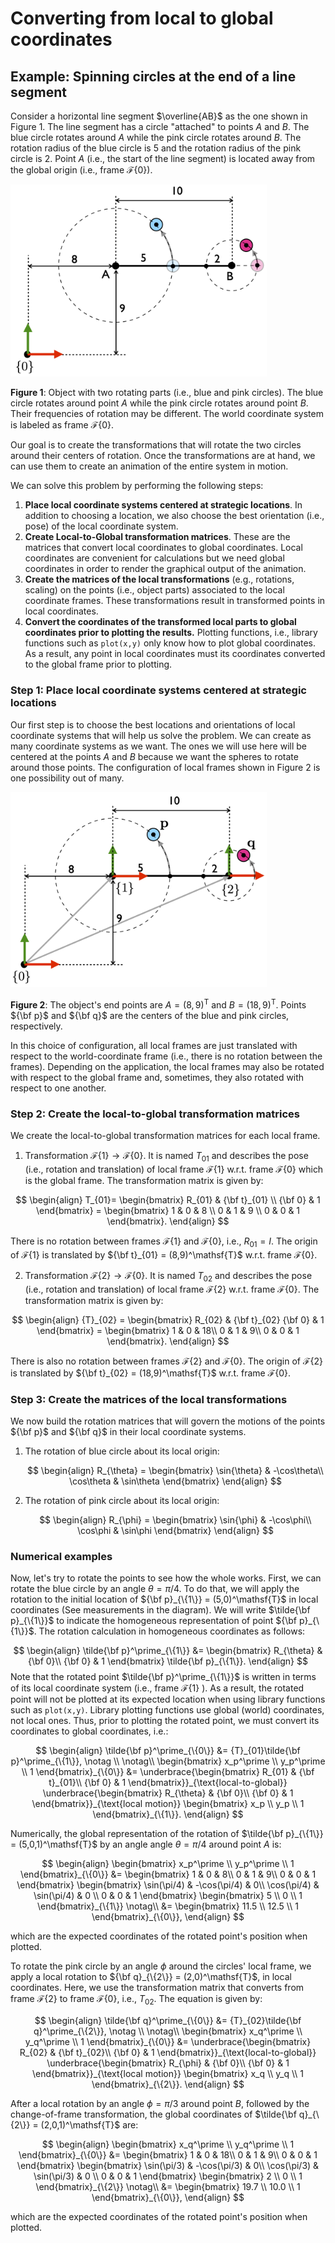 # Converting from local to global coordinates


## **Example**: Spinning circles at the end of a line segment

Consider a horizontal line segment $\overline{AB}$ as the one shown in Figure 1. The line segment has a circle "attached" to points $A$ and $B$. The blue circle rotates around $A$ while the pink circle rotates around $B$. The rotation radius of the blue circle is 5 and the rotation radius of the pink circle is 2. Point $A$ (i.e., the start of the line segment) is located away from the global origin (i.e., frame ${\mathcal F}\{0\}$). 

<img src="./object.png" alt="object" style="zoom:40%;" />

**Figure 1**: Object with two rotating parts (i.e., blue and pink circles). The blue circle rotates around point $A$ while the pink circle rotates around point $B$. Their frequencies of rotation may be different. The world coordinate system is labeled as frame ${\mathcal F}\{0\}$.

Our goal is to create the transformations that will rotate the two circles around their centers of rotation. Once the transformations are at hand, we can use them to create an animation of the entire system in motion. 

We can solve this problem by performing the following steps: 

1. **Place local coordinate systems centered at strategic locations**. In addition to choosing a location, we also choose the best orientation (i.e., pose) of the local coordinate system. 
2. **Create Local-to-Global transformation matrices**. These are the matrices that convert local coordinates to global coordinates. Local coordinates are convenient for calculations but we need global coordinates in order to render the graphical output of the animation. 
3. **Create the matrices of the local transformations** (e.g., rotations, scaling) on the points (i.e., object parts) associated to the local coordinate frames. These transformations result in transformed points in local coordinates. 
4. **Convert the coordinates of the transformed local parts to global coordinates prior to plotting the results.**  Plotting functions, i.e., library functions such as `plot(x,y)` only know how to plot global coordinates. As a result, any point in local coordinates must its coordinates converted to the global frame prior to plotting. 

### Step 1: Place local coordinate systems centered at strategic locations

Our first step is to choose the best locations and orientations of local coordinate systems that will help us solve the problem. We can create as many coordinate systems as we want. The ones we will use here will be centered at the points $A$ and $B$ because we want the spheres to rotate around those points. The configuration of local frames shown in Figure 2 is one possibility out of many. 

<img src="./object_systems.png" alt="object_systems" style="zoom:40%;" />

**Figure 2**: The object's end points are $A = (8,9)^\mathsf{T}$ and $B = (18,9)^\mathsf{T}$.  Points ${\bf p}$ and ${\bf q}$ are the centers of the blue and pink circles, respectively.

In this choice of configuration, all local frames are just translated with respect to the world-coordinate frame (i.e., there is no rotation between the frames). Depending on the application, the local frames may also be rotated with respect to the global frame and, sometimes, they also rotated with respect to one another. 

### Step 2: Create the local-to-global transformation matrices

We create the local-to-global transformation matrices for each local frame. 

1. Transformation ${\mathcal F}\{1\} \rightarrow {\mathcal F}\{0\}$. It is named $T_{01}$ and describes the pose (i.e., rotation and translation) of local frame ${\mathcal F}\{1\}$ w.r.t. frame ${\mathcal F}\{0\}$ which is the global frame. The transformation matrix is given by:

$$
\begin{align}
   T_{01}=
   \begin{bmatrix}
       R_{01}  & {\bf t}_{01} \\
       {\bf 0} &  1
   \end{bmatrix} =
   \begin{bmatrix}
         1 & 0 & 8 \\
         0 & 1 & 9 \\
         0 & 0 & 1
   \end{bmatrix}.
 \end{align}
$$

There is no rotation between frames ${\mathcal F}\{1\}$ and ${\mathcal F}\{0\}$, i.e., $R_{01}=I$. The origin of  ${\mathcal F}\{1\}$ is translated by ${\bf t}_{01} = (8,9)^\mathsf{T}$ w.r.t. frame ${\mathcal F}\{0\}$.

2. Transformation ${\mathcal F}\{2\} \rightarrow {\mathcal F}\{0\}$. It is named $T_{02}$ and describes the pose (i.e., rotation and translation) of local frame ${\mathcal F}\{2\}$ w.r.t. frame ${\mathcal F}\{0\}$. The transformation matrix is given by:

$$
\begin{align}
	{T}_{02} =  
  \begin{bmatrix}   
    	R_{02} & {\bf t}_{02}       
    	{\bf 0} &  1 
   \end{bmatrix}  = 
  \begin{bmatrix}   
    	1 & 0 & 18\\    
    	0 & 1 & 9\\      
    	0 & 0 & 1 
   \end{bmatrix}.
 \end{align}
$$




There is also no rotation between frames ${\mathcal F}\{2\}$ and ${\mathcal F}\{0\}$. The origin of  ${\mathcal F}\{2\}$ is translated by ${\bf t}_{02} = (18,9)^\mathsf{T}$ w.r.t. frame ${\mathcal F}\{0\}$.

### Step 3: Create the matrices of the local transformations

We now build the rotation matrices that will govern the motions of the points  ${\bf p}$ and  ${\bf q}$  in their local coordinate systems. 

1. The rotation of blue circle about its local origin:

   $$
   \begin{align}
   	R_{\theta} = 
   	  \begin{bmatrix}   
       	\sin{\theta} & -\cos\theta\\      
       	\cos\theta &  \sin\theta 
      \end{bmatrix}  
    \end{align}
   $$

2. The rotation of pink circle about its local origin:


   $$
   \begin{align}
   	R_{\phi} = 
   	  \begin{bmatrix}   
       	\sin{\phi} & -\cos\phi\\      
       	\cos\phi &  \sin\phi 
      \end{bmatrix}  
    \end{align}
   $$

### Numerical examples

Now, let's try to rotate the points to see how the whole works. First, we can rotate the blue circle by an angle $\theta = \pi/4$. To do that, we will apply the rotation to the initial location of ${\bf p}_{\{1\}} = (5,0)^\mathsf{T}$ in local coordinates (See measurements in the diagram). We will write $\tilde{\bf p}_{\{1\}}$ to indicate the homogeneous representation of point  ${\bf p}_{\{1\}}$. The rotation calculation in homogeneous coordinates as follows: 

$$
\begin{align}
	\tilde{\bf p}^\prime_{\{1\}} 
	&= 
	  \begin{bmatrix}   
    	R_{\theta} & {\bf 0}\\      
    	{\bf 0} &  1 
   \end{bmatrix} 
   \tilde{\bf p}_{\{1\}}.
 \end{align}
$$
Note that the rotated point  $\tilde{\bf p}^\prime_{\{1\}}$ is written in terms of its local coordinate system (i.e., frame ${\mathcal F}\{1\}$ ). As a result, the rotated point will not be plotted at its expected location when using library functions such as `plot(x,y)`. Library plotting functions use global (world) coordinates, not local ones. Thus, prior to plotting the rotated point, we must convert its coordinates to global coordinates, i.e.: 

$$
\begin{align}
	\tilde{\bf p}^\prime_{\{0\}} &= {T}_{01}\tilde{\bf p}^\prime_{\{1\}}, \notag \\ \notag\\
  \begin{bmatrix}    
  x_p^\prime \\     
  y_p^\prime \\    
  1 
  \end{bmatrix}_{\{0\}}
&=
	 \underbrace{\begin{bmatrix}       
	      R_{01} & {\bf t}_{01}\\ 
        {\bf 0} &  1   
    \end{bmatrix}}_{\text{local-to-global}} 
	  \underbrace{\begin{bmatrix}   
    	R_{\theta} & {\bf 0}\\      
    	{\bf 0} &  1 
   \end{bmatrix}}_{\text{local motion}}  
	\begin{bmatrix}
	  x_p \\ 
	  y_p \\
	  1
  \end{bmatrix}_{\{1\}}.
 \end{align}
$$

Numerically, the global representation of the rotation of $\tilde{\bf p}_{\{1\}} = (5,0,1)^\mathsf{T}$ by an angle angle $\theta = \pi/4$ around point $A$ is:

$$
\begin{align}
  \begin{bmatrix}    
  x_p^\prime \\     
  y_p^\prime \\    
  1 
  \end{bmatrix}_{\{0\}}
&=
 \begin{bmatrix}       
 1 & 0 & 8\\        
 0 & 1 & 9\\         
 0 & 0 & 1   
 \end{bmatrix}	  
 \begin{bmatrix}   
    \sin(\pi/4) & -\cos(\pi/4)  & 0\\      
    \cos(\pi/4) & \sin(\pi/4)  & 0 \\
    	        0 &      0        & 1    
   \end{bmatrix}    
	\begin{bmatrix}
	  5 \\ 
	  0 \\
	  1
  \end{bmatrix}_{\{1\}}   \notag\\
&= 
	\begin{bmatrix}
	  11.5 \\ 
	  12.5 \\
	  1
  \end{bmatrix}_{\{0\}}, 
\end{align}
$$

which are the expected coordinates of the rotated point's position when plotted. 

To rotate the pink circle by an angle $\phi$ around the circles' local frame, we apply a local rotation to ${\bf q}_{\{2\}} = (2,0)^\mathsf{T}$, in local coordinates. Here, we use the transformation matrix that converts from frame ${\mathcal F}\{2\}$ to frame ${\mathcal F}\{0\}$, i.e., $T_{02}$. The equation is given by:  

$$
\begin{align}
	\tilde{\bf q}^\prime_{\{0\}} &= {T}_{02}\tilde{\bf q}^\prime_{\{2\}}, \notag \\ \notag\\
  \begin{bmatrix}    
  x_q^\prime \\     
  y_q^\prime \\    
  1 
  \end{bmatrix}_{\{0\}}
&=
	 \underbrace{\begin{bmatrix}       
	      R_{02} & {\bf t}_{02}\\ 
        {\bf 0} &  1   
    \end{bmatrix}}_{\text{local-to-global}} 
	  \underbrace{\begin{bmatrix}   
    	R_{\phi} & {\bf 0}\\      
    	{\bf 0} &  1 
   \end{bmatrix}}_{\text{local motion}}  
	\begin{bmatrix}
	  x_q \\ 
	  y_q \\
	  1
  \end{bmatrix}_{\{2\}}.
 \end{align}
$$

After a local rotation by an angle $\phi = \pi/3$ around point $B$, followed by the change-of-frame transformation, the global coordinates of $\tilde{\bf q}_{\{2\}} = (2,0,1)^\mathsf{T}$ are:

$$
\begin{align}
  \begin{bmatrix}    
  x_q^\prime \\     
  y_q^\prime \\    
  1 
  \end{bmatrix}_{\{0\}}
&=
 \begin{bmatrix}       
 1 & 0 & 18\\        
 0 & 1 & 9\\         
 0 & 0 & 1   
 \end{bmatrix}	    
\begin{bmatrix}    
	\sin(\pi/3) & -\cos(\pi/3)  & 0\\      
	\cos(\pi/3) & \sin(\pi/3)  & 0 \\          
	0 &    0     & 1    
\end{bmatrix}	\begin{bmatrix}
	  2 \\ 
	  0 \\
	  1
  \end{bmatrix}_{\{2\}}   \notag\\
&= 
	\begin{bmatrix}
	  19.7 \\ 
	  10.0 \\
	  1
  \end{bmatrix}_{\{0\}}, 
\end{align}
$$

which are the expected coordinates of the rotated point's position when plotted. 
